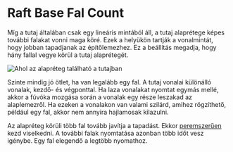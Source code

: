 # Raft Base Fal Count

Míg a tutaj általában csak egy lineáris mintából áll, a tutaj alaprétege képes további falakat vonni maga köré. Ezek a helyükön tartják a vonalmintát, hogy jobban tapadjanak az építőlemezhez. Ez a beállítás megadja, hogy hány fallal vegye körül a tutaj alaprétegét.

![Ahol az alapréteg található a tutajban](../images/raft_dimensions_simplified.svg)

Szinte mindig jó ötlet, ha van legalább egy fal. A tutaj vonalai különálló vonalak, kezdő- és végponttal. Ha laza vonalakat nyomtat egymás mellé, akkor a fúvóka mozgása során a vonalak egy része leszakad az alaplemezről. Ha ezeken a vonalakon van valami szilárd, amihez rögzíthető, például egy fal, akkor nem annyira hajlamosak kilazulni.

Az alapréteg körüli több fal tovább javítja a tapadást. Ekkor [peremszerűen](../platform_adhesion/adhesion_type.md) kezd viselkedni. A további falak nyomtatása azonban több időt vesz igénybe. Egy fal elegendő a legtöbb nyomathoz.
